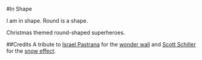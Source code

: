 #In Shape

I am in shape. Round is a shape.

Christmas themed round-shaped superheroes. 

##Credits
A tribute to [Israel Pastrana](http://www.is-real.net/) for the [wonder wall](http://www.is-real.net/experiments/css3/wonder-webkit/) and [Scott Schiller](http://www.schillmania.com/) for the [snow effect](https://github.com/scottschiller/Snowstorm).
